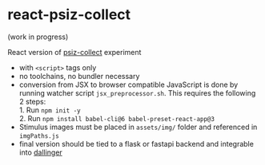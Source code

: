 # react-psiz-collect

(work in progress)

React version of [psiz-collect](https://github.com/psiz-org/psiz-collect) experiment
* with `<script>` tags only
* no toolchains, no bundler necessary
* conversion from JSX to browser compatible JavaScript is done by running watcher script `jsx_preprocessor.sh`. This requires the following 2 steps:  
      1. Run `npm init -y`   
      2. Run `npm install babel-cli@6 babel-preset-react-app@3`  
* Stimulus images must be placed in `assets/img/` folder and referenced in `imgPaths.js`  
* final version should be tied to a flask or fastapi backend and integrable into [dallinger](https://dallinger.readthedocs.io)      
      

